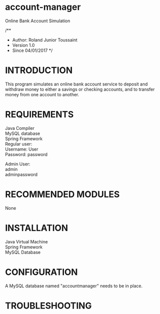 # account-manager
Online Bank Account Simulation

/**
* Author:  Roland Junior Toussaint
* Version 1.0
* Since   04/01/2017
*/


# INTRODUCTION

This program simulates an online bank account service to deposit
and withdraw money to either a savings or checking accounts,
and to transfer money from one account to another.

# REQUIREMENTS

Java Compiler<br />
MySQL database<br />
Spring Framework<br />
Regular user:<br />
Username: User<br />
Password: password<br />

Admin User:<br />
admin<br />
adminpassword<br />


# RECOMMENDED MODULES

 None


# INSTALLATION

Java Virtual Machine<br />
Spring Framework<br />
MySQL Database<br />


# CONFIGURATION

A MySQL database named "accountmanager" needs to be
in place.


# TROUBLESHOOTING
